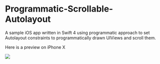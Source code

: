 # Programmatic-Scrollable-Autolayout

A sample iOS app written in Swift 4 using programmatic approach to set Autolayout constraints to programmatically drawn UIViews and scroll them.

Here is a preview on iPhone X


<img src="https://github.com/collegeboy16/Programmatic-Scrollable-Autolayout/blob/master/preview/screenshotPreview.png"/>

